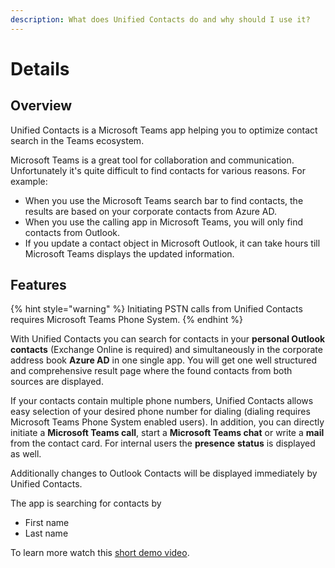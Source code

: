 ```yaml
---
description: What does Unified Contacts do and why should I use it?
---
```


# Details

## Overview

Unified Contacts is a Microsoft Teams app helping you to optimize contact search in the Teams ecosystem.

Microsoft Teams is a great tool for collaboration and communication. Unfortunately it's quite difficult to find contacts for various reasons. For example:

* When you use the Microsoft Teams search bar to find contacts, the results are based on your corporate contacts from Azure AD.&#x20;
* When you use the calling app in Microsoft Teams, you will only find contacts from Outlook.
* If you update a contact object in Microsoft Outlook, it can take hours till Microsoft Teams displays the updated information.

## Features

{% hint style="warning" %}
Initiating PSTN calls from Unified Contacts requires Microsoft Teams Phone System.
{% endhint %}

With Unified Contacts you can search for contacts in your **personal Outlook contacts** (Exchange Online is required) and simultaneously in the corporate address book **Azure AD** in one single app. You will get one well structured and comprehensive result page where the found contacts from both sources are displayed.

If your contacts contain multiple phone numbers, Unified Contacts allows easy selection of your desired phone number for dialing (dialing requires Microsoft Teams Phone System enabled users). In addition, you can directly initiate a **Microsoft Teams call**, start a **Microsoft Teams chat** or write a **mail** from the contact card. For internal users the **presence** **status** is displayed as well.

Additionally changes to Outlook Contacts will be displayed immediately by Unified Contacts.

The app is searching for contacts by

* First name&#x20;
* Last name

To learn more watch this [short demo video](https://www.youtube.com/watch?v=TUyUePHcKqw).
